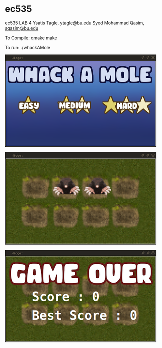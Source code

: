 # ec535
ec535 LAB 4
Ysatis Tagle, ytagle@bu.edu
Syed Mohammad Qasim, sqasim@bu.edu

To Compile: qmake
            make


To run: ./whackAMole
 

![](whackAMole/whackaMole.png)

![](whackAMole/gameScreen.png)

![](whackAMole/gameOver.png)



